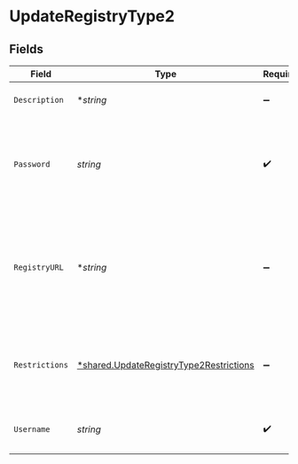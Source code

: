 # UpdateRegistryType2


## Fields

| Field                                                                                                    | Type                                                                                                     | Required                                                                                                 | Description                                                                                              | Example                                                                                                  |
| -------------------------------------------------------------------------------------------------------- | -------------------------------------------------------------------------------------------------------- | -------------------------------------------------------------------------------------------------------- | -------------------------------------------------------------------------------------------------------- | -------------------------------------------------------------------------------------------------------- |
| `Description`                                                                                            | **string*                                                                                                | :heavy_minus_sign:                                                                                       | Description of the credentials.                                                                          | This is a set of saved credentials.                                                                      |
| `Password`                                                                                               | *string*                                                                                                 | :heavy_check_mark:                                                                                       | Password, Personal Access Token, or API key for the container registry.                                  | password1234                                                                                             |
| `RegistryURL`                                                                                            | **string*                                                                                                | :heavy_minus_sign:                                                                                       | Custom url for the container registry. Only usable (and required) when `provider` is `custom`.           | https://example.com                                                                                      |
| `Restrictions`                                                                                           | [*shared.UpdateRegistryType2Restrictions](../../../pkg/models/shared/updateregistrytype2restrictions.md) | :heavy_minus_sign:                                                                                       | Data about whether the credentials are restricted to certain projects.                                   |                                                                                                          |
| `Username`                                                                                               | *string*                                                                                                 | :heavy_check_mark:                                                                                       | Username for the container registry.                                                                     | test-user                                                                                                |